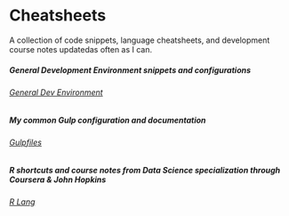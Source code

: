 # Cheatsheets
A collection of code snippets, language cheatsheets, and development course notes updatedas often as I can.

##### General Development Environment snippets and configurations
###### [General Dev Environment](https://github.com/TomaszFoster/Cheatsheets/blob/master/cheatsheet.md)

##### My common Gulp configuration and documentation
###### [Gulpfiles](https://github.com/TomaszFoster/Cheatsheets/blob/master/gulpfile.md)

##### R shortcuts and course notes from Data Science specialization through Coursera & John Hopkins
###### [R Lang](https://github.com/TomaszFoster/Cheatsheets/blob/master/cheatsheetR.md)

